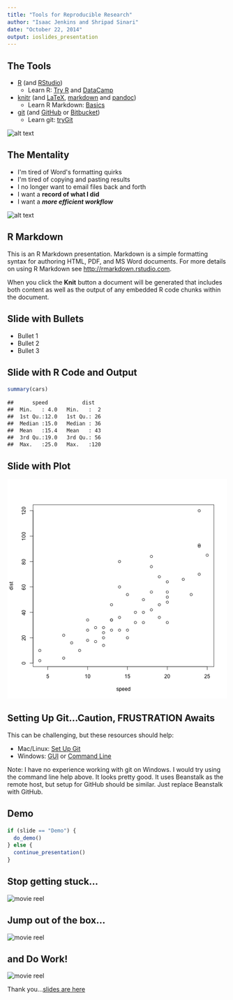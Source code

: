 ```yaml
---
title: "Tools for Reproducible Research"
author: "Isaac Jenkins and Shripad Sinari"
date: "October 22, 2014"
output: ioslides_presentation
---
```


## The Tools

- [R](http://www.r-project.org/) 
  (and [RStudio](http://www.rstudio.com/))
    - Learn R: [Try R](http://tryr.codeschool.com/) and 
      [DataCamp](https://www.datacamp.com/)
- [knitr](http://yihui.name/knitr/) 
  (and [LaTeX](http://www.latex-project.org/), 
  [markdown](http://daringfireball.net/projects/markdown/syntax) 
  and [pandoc](http://johnmacfarlane.net/pandoc/))
    - Learn R Markdown: [Basics](http://rmarkdown.rstudio.com/)
- [git](http://git-scm.com/book/en/Getting-Started-Git-Basics) 
  (and [GitHub](https://github.com/about) or 
  [Bitbucket](https://bitbucket.org/features))
    - Learn git: [tryGit](https://try.github.io/)
    
![alt text](http://www.thegreenhead.com/imgs/xl/giant-swiss-army-knife-xl.jpg)

## The Mentality

- I'm tired of Word's formatting quirks
- I'm tired of copying and pasting results
- I no longer want to email files back and forth
- I want a __record of what I did__
- I want a ___more efficient workflow___

![alt text](http://nmsp6.files.wordpress.com/2014/01/borat-thumbs-up.jpg)

## R Markdown

This is an R Markdown presentation. Markdown is a simple formatting syntax for authoring HTML, PDF, and MS Word documents. For more details on using R Markdown see <http://rmarkdown.rstudio.com>.

When you click the **Knit** button a document will be generated that includes both content as well as the output of any embedded R code chunks within the document.

## Slide with Bullets

- Bullet 1
- Bullet 2
- Bullet 3

## Slide with R Code and Output


```r
summary(cars)
```

```
##      speed           dist    
##  Min.   : 4.0   Min.   :  2  
##  1st Qu.:12.0   1st Qu.: 26  
##  Median :15.0   Median : 36  
##  Mean   :15.4   Mean   : 43  
##  3rd Qu.:19.0   3rd Qu.: 56  
##  Max.   :25.0   Max.   :120
```

## Slide with Plot

![plot of chunk unnamed-chunk-2](figure/unnamed-chunk-2.png) 

## Setting Up Git...Caution, FRUSTRATION Awaits

This can be challenging, but these resources should help:

- Mac/Linux: [Set Up Git](https://help.github.com/articles/set-up-git/)
- Windows: [GUI](https://help.github.com/articles/getting-started-with-github-for-windows/)
  or [Command Line](http://guides.beanstalkapp.com/version-control/git-on-windows.html)
  
Note: I have no experience working with git on Windows. I would try using the 
command line help above. It looks pretty good. It uses Beanstalk as the remote 
host, but setup for GitHub should be similar. Just replace Beanstalk with GitHub.

## Demo


```r
if (slide == "Demo") {
  do_demo()
} else {
  continue_presentation()
}
```

## Stop getting stuck...

![movie reel](http://i.giphy.com/jVQTFvl8HbEOI.gif)

## Jump out of the box...

![movie reel](http://i.giphy.com/hkC9qHkrrfdqE.gif)

## and Do Work!

![movie reel](http://i.giphy.com/ue5ZwFCaxy64M.gif)

Thank you...[slides are here](https://github.com/icj/reproducible_talk/tree/master/slides)
